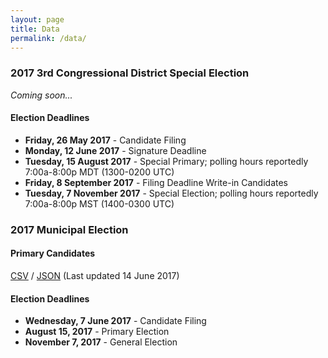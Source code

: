 ```yaml
---
layout: page
title: Data
permalink: /data/
---
```


### 2017 3rd Congressional District Special Election
_Coming soon..._

<aside class="notice">
  <h4>Election Deadlines</h4>
  <ul>
    <li><strong><i class="em em-white_check_mark"></i> Friday, 26 May 2017</strong> - Candidate Filing</li>
    <li><strong><i class="em em-white_check_mark"></i> Monday, 12 June 2017</strong> - Signature Deadline</li>
    <li><strong>Tuesday, 15 August 2017</strong> - Special Primary; polling hours reportedly 7:00a-8:00p MDT (1300-0200 UTC)</li>
    <li><strong>Friday, 8 September 2017</strong> - Filing Deadline Write-in Candidates</li>
    <li><strong>Tuesday, 7 November 2017</strong> - Special Election; polling hours reportedly 7:00a-8:00p MST (1400-0300 UTC)</li>
  </ul>
</aside>

### 2017 Municipal Election
#### Primary Candidates
[CSV](2017-utah-elections-primary.csv) / [JSON](2017-utah-elections-primary.json) (Last updated 14 June 2017)

<aside class="notice">
  <h4>Election Deadlines</h4>
  <ul>
    <li><strong><i class="em em-white_check_mark"></i> Wednesday, 7 June 2017</strong> - Candidate Filing</li>
    <li><strong>August 15, 2017</strong> - Primary Election</li>
    <li><strong>November 7, 2017</strong> - General Election</li>
  </ul>
</aside>
